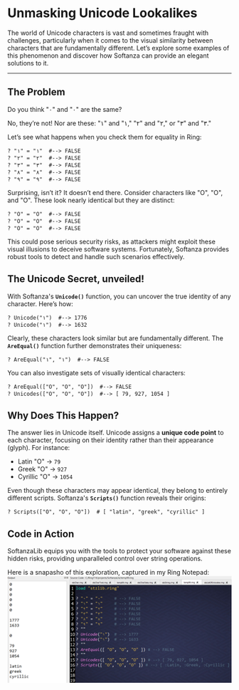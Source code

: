 # Unmasking Unicode Lookalikes
The world of Unicode characters is vast and sometimes fraught with challenges, particularly when it comes to the visual similarity between characters that are fundamentally different. Let’s explore some examples of this phenomenon and discover how Softanza can provide an elegant solutions to it.

---

## The Problem

Do you think "۰" and "٠" are the same?

No, they’re not! Nor are these: "۱" and "١," "۲" and "٢," or "۳" and "٣."

Let’s see what happens when you check them for equality in Ring:

```ring
? "۱" = "١"  #--> FALSE
? "۲" = "٢"  #--> FALSE
? "۳" = "٣"  #--> FALSE
? "۸" = "٨"  #--> FALSE
? "۹" = "٩"  #--> FALSE
```  

Surprising, isn’t it? It doesn’t end there. Consider characters like "O", "Ο", and "О". These look nearly identical but they are distinct:  

```ring
? "O" = "Ο"  #--> FALSE  
? "O" = "О"  #--> FALSE  
? "Ο" = "О"  #--> FALSE  
```  

This could pose serious security risks, as attackers might exploit these visual illusions to deceive software systems. Fortunately, Softanza provides robust tools to detect and handle such scenarios effectively.  

## The Unicode Secret, unveiled!

With Softanza's **`Unicode()`** function, you can uncover the true identity of any character. Here’s how:  

```ring
? Unicode("۱")  #--> 1776
? Unicode("١")  #--> 1632
```  

Clearly, these characters look similar but are fundamentally different. The **`AreEqual()`** function further demonstrates their uniqueness:

```ring
? AreEqual("۱", "١")  #--> FALSE
```  

You can also investigate sets of visually identical characters:

```ring
? AreEqual(["O", "Ο", "О"])  #--> FALSE
? Unicodes(["O", "Ο", "О"])  #--> [ 79, 927, 1054 ]
```  

## Why Does This Happen?

The answer lies in Unicode itself. Unicode assigns a **unique code point** to each character, focusing on their identity rather than their appearance (glyph). For instance:

- Latin "O" → `79`
- Greek "Ο" → `927`
- Cyrillic "О" → `1054`

Even though these characters may appear identical, they belong to entirely different scripts. Softanza's **`Scripts()`** function reveals their origins:

```ring
? Scripts(["O", "Ο", "О"])  # [ "latin", "greek", "cyrillic" ]
```  

## Code in Action  

SoftanzaLib equips you with the tools to protect your software against these hidden risks, providing unparalleled control over string operations.  

Here is a snapasho of this exploration, captured in my Ring Notepad:
![SoftanzaLib, unmasking unicode lookalities](../images/stz-unmasking-unicode-lookalities.png)  


